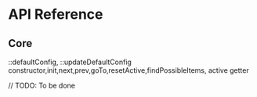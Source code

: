 # API Reference

## Core

<!-- textlint-disable -->
::defaultConfig, ::updateDefaultConfig
constructor,init,next,prev,goTo,resetActive,findPossibleItems,
active getter
<!-- textlint-enable -->

// TODO: To be done
